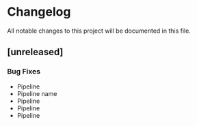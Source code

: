 # Changelog

All notable changes to this project will be documented in this file.

## [unreleased]

### Bug Fixes

- Pipeline
- Pipeline name
- Pipeline
- Pipeline
- Pipeline

<!-- generated by git-cliff -->
